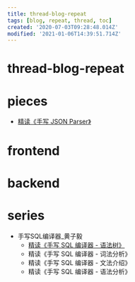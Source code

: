 ```yaml
---
title: thread-blog-repeat
tags: [blog, repeat, thread, toc]
created: '2020-07-03T09:28:48.014Z'
modified: '2021-01-06T14:39:51.714Z'
---
```


# thread-blog-repeat

# pieces

- [精读《手写 JSON Parser》](https://zhuanlan.zhihu.com/p/107344979)

# frontend

# backend

# series

- 手写SQL编译器_黄子毅
  - [精读《手写 SQL 编译器 - 语法树》](https://zhuanlan.zhihu.com/p/43025869)
  - 精读《手写 SQL 编译器 - 词法分析》
  - 精读《手写 SQL 编译器 - 文法介绍》
  - 精读《手写 SQL 编译器 - 语法分析》 
